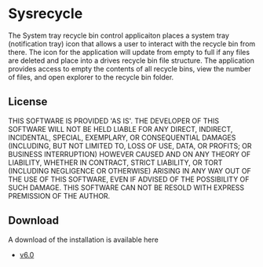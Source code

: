 # Sysrecycle
The System tray recycle bin control applicaiton places a system tray (notification tray) icon that allows a user to interact with the recycle bin from there. The icon for the application will update from empty to
full if any files are deleted and place into a drives recycle bin file structure. The application provides access to empty the contents of all recycle bins, view the number of files, and open explorer to the recycle
bin folder.

## License
THIS SOFTWARE IS PROVIDED 'AS IS'. THE DEVELOPER OF THIS SOFTWARE WILL NOT BE HELD LIABLE FOR ANY DIRECT, INDIRECT, INCIDENTAL, SPECIAL, EXEMPLARY, OR CONSEQUENTIAL DAMAGES (INCLUDING, BUT NOT LIMITED TO, LOSS OF USE, DATA, OR PROFITS; OR BUSINESS INTERRUPTION) HOWEVER CAUSED AND ON ANY THEORY OF LIABILITY, WHETHER IN CONTRACT, STRICT LIABILITY, OR TORT (INCLUDING NEGLIGENCE OR OTHERWISE) ARISING IN ANY WAY OUT OF THE USE OF THIS SOFTWARE, EVEN IF ADVISED OF THE POSSIBILITY OF SUCH DAMAGE.
THIS SOFTWARE CAN NOT BE RESOLD WITH EXPRESS PREMISSION OF THE AUTHOR.

## Download
A download of the installation is available here
- [v6.0](https://storage.cloud.google.com/sysrecycle/SysRecycle.msi)
